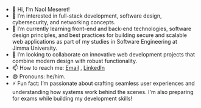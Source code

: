 - 👋 Hi, I’m Naol Meseret! 
- 👀 I’m interested in full-stack development, software design, cybersecurity, and networking concepts.
- 🌱 I’m currently learning front-end and back-end technologies, software design principles, and best practices for building secure and scalable web applications as part of my studies in Software Engineering at Jimma University.
- 💞️ I’m looking to collaborate on innovative web development projects that combine modern design with robust functionality.
- 📫 How to reach me: [Email](naolmes15062015@gmail.com) , [LinkedIn](https://www.linkedin.com/in/naol-meseret-8300232b7?lipi=urn%3Ali%3Apage%3Ad_flagship3_profile_view_base_contact_details%3BXIVc5qXhQvOGAND1KoPp9A%3D%3D)
- 😄 Pronouns: he/him.
- ⚡ Fun fact: I’m passionate about crafting seamless user experiences and understanding how systems work behind the scenes. I'm also preparing for exams while building my development skills!

<!---
NaolMeseret/NaolMeseret is a ✨ special ✨ repository because its `README.md` (this file) appears on your GitHub profile.
You can click the Preview link to take a look at your changes.
--->
